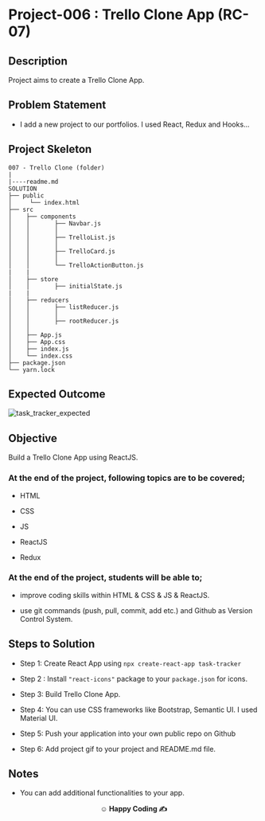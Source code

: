 # Project-006 : Trello Clone App (RC-07)

## Description

Project aims to create a Trello Clone App.

## Problem Statement

- I add a new project to our portfolios. I used React, Redux and Hooks...

## Project Skeleton

```
007 - Trello Clone (folder)
|
|----readme.md         
SOLUTION
├── public
│     └── index.html
├── src
│    ├── components
│    │       ├── Navbar.js
│    │       │     
│    │       ├── TrelloList.js
│    │       │
│    │       ├── TrelloCard.js
│    │       │     
│    │       └── TrelloActionButton.js
|    |        
│    ├── store
│    │       ├── initialState.js
|    |
│    ├── reducers
│    │       ├── listReducer.js
│    │       │     
│    │       ├── rootReducer.js
│    │       
│    ├── App.js
│    ├── App.css
│    ├── index.js
│    └── index.css
├── package.json
└── yarn.lock
```

## Expected Outcome

![task_tracker_expected](https://user-images.githubusercontent.com/67653402/130800882-2bd72486-cfb2-40eb-82c0-719c48971d22.gif)

## Objective

Build a Trello Clone App using ReactJS.

### At the end of the project, following topics are to be covered;

- HTML

- CSS

- JS

- ReactJS

- Redux

### At the end of the project, students will be able to;

- improve coding skills within HTML & CSS & JS & ReactJS.

- use git commands (push, pull, commit, add etc.) and Github as Version Control System.

## Steps to Solution

- Step 1: Create React App using `npx create-react-app task-tracker`

- Step 2 : Install `"react-icons"` package to your `package.json` for icons.

- Step 3: Build Trello Clone App.

- Step 4: You can use CSS frameworks like Bootstrap, Semantic UI. I used Material UI.

- Step 5: Push your application into your own public repo on Github

- Step 6: Add project gif to your project and README.md file.

## Notes

- You can add additional functionalities to your app.

**<p align="center">&#9786; Happy Coding &#9997;</p>**
